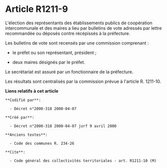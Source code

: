 # Article R1211-9

L'élection des représentants des établissements publics de coopération intercommunale et des maires a lieu par bulletins de
vote adressés par lettre recommandée ou déposés contre récépissés à la préfecture.

Les bulletins de vote sont recensés par une commission comprenant :

- le préfet ou son représentant, président ;

- deux maires désignés par le préfet.

Le secrétariat est assuré par un fonctionnaire de la préfecture.

Les résultats sont centralisés par la commission prévue à l'article R. 1211-10.

**Liens relatifs à cet article**

	**Codifié par**:

	  - Décret n°2000-318 2000-04-07

	**Créé par**:

	  - Décret n°2000-318 2000-04-07 jorf 9 avril 2000

	**Anciens textes**:

	  - Code des communes R. 234-26

	**Cite**:

	  - Code général des collectivités territoriales - art. R1211-10 (M)
